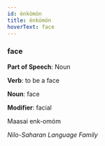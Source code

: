 ```yaml
---
id: ënkömön
title: ënkömön
hoverText: face
---
```


### face

**Part of Speech**: Noun

**Verb**: to be a face

**Noun**: face

**Modifier**: facial

Maasai enk-omóm 

*Nilo-Saharan Language Family*